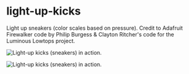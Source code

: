 # light-up-kicks
Light up sneakers (color scales based on pressure). Credit to Adafruit Firewalker code by Philip Burgess &amp; Clayton Ritcher's code for the Luminous Lowtops project.

![Light-up kicks (sneakers) in action.](http://www.naomitouchet.com/img/light-up-kicks-giphy.gif)

![Light-up kicks (sneakers) in action.](http://www.naomitouchet.com/img/light-up-kicks.jpg)
